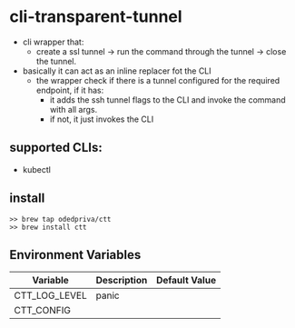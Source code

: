 # cli-transparent-tunnel 

- cli wrapper that:
  - create a ssl tunnel -> run the command through the tunnel -> close the tunnel.
- basically it can act as an inline replacer fot the CLI 
  - the wrapper check if there is a tunnel configured for the required endpoint, if it has:
    - it adds the ssh tunnel flags to the CLI and invoke the command with all args.
    - if not, it just invokes the CLI 

## supported CLIs:
  - kubectl

## install

```shell
>> brew tap odedpriva/ctt
>> brew install ctt
```

## Environment Variables

| Variable      | Description | Default Value |
|---------------|-------------|---------------|
| CTT_LOG_LEVEL | panic       |               |
| CTT_CONFIG    |             |               | 